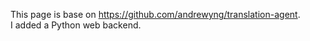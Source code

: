 This page is base on https://github.com/andrewyng/translation-agent.  
I added a Python web backend.
